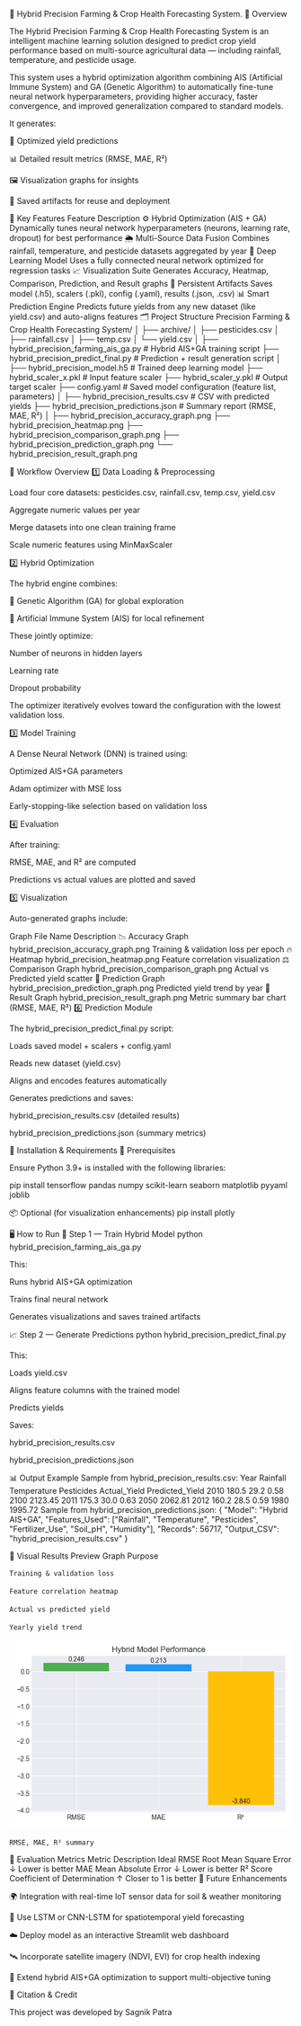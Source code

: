 🌾 Hybrid Precision Farming & Crop Health Forecasting System.
📘 Overview

The Hybrid Precision Farming & Crop Health Forecasting System is an intelligent machine learning solution designed to predict crop yield performance based on multi-source agricultural data — including rainfall, temperature, and pesticide usage.

This system uses a hybrid optimization algorithm combining AIS (Artificial Immune System) and GA (Genetic Algorithm) to automatically fine-tune neural network hyperparameters, providing higher accuracy, faster convergence, and improved generalization compared to standard models.

It generates:

🔢 Optimized yield predictions

📊 Detailed result metrics (RMSE, MAE, R²)

🖼️ Visualization graphs for insights

💾 Saved artifacts for reuse and deployment

🚀 Key Features
Feature	Description
⚙️ Hybrid Optimization (AIS + GA)	Dynamically tunes neural network hyperparameters (neurons, learning rate, dropout) for best performance
🌦️ Multi-Source Data Fusion	Combines rainfall, temperature, and pesticide datasets aggregated by year
🧠 Deep Learning Model	Uses a fully connected neural network optimized for regression tasks
📈 Visualization Suite	Generates Accuracy, Heatmap, Comparison, Prediction, and Result graphs
💾 Persistent Artifacts	Saves model (.h5), scalers (.pkl), config (.yaml), results (.json, .csv)
📊 Smart Prediction Engine	Predicts future yields from any new dataset (like yield.csv) and auto-aligns features
🗂️ Project Structure
Precision Farming & Crop Health Forecasting System/
│
├── archive/
│   ├── pesticides.csv
│   ├── rainfall.csv
│   ├── temp.csv
│   └── yield.csv
│
├── hybrid_precision_farming_ais_ga.py          # Hybrid AIS+GA training script
├── hybrid_precision_predict_final.py           # Prediction + result generation script
│
├── hybrid_precision_model.h5                   # Trained deep learning model
├── hybrid_scaler_x.pkl                         # Input feature scaler
├── hybrid_scaler_y.pkl                         # Output target scaler
├── config.yaml                                 # Saved model configuration (feature list, parameters)
│
├── hybrid_precision_results.csv                # CSV with predicted yields
├── hybrid_precision_predictions.json           # Summary report (RMSE, MAE, R²)
│
├── hybrid_precision_accuracy_graph.png
├── hybrid_precision_heatmap.png
├── hybrid_precision_comparison_graph.png
├── hybrid_precision_prediction_graph.png
└── hybrid_precision_result_graph.png

🧩 Workflow Overview
1️⃣ Data Loading & Preprocessing

Load four core datasets:
pesticides.csv, rainfall.csv, temp.csv, yield.csv

Aggregate numeric values per year

Merge datasets into one clean training frame

Scale numeric features using MinMaxScaler

2️⃣ Hybrid Optimization

The hybrid engine combines:

🧬 Genetic Algorithm (GA) for global exploration

🦠 Artificial Immune System (AIS) for local refinement

These jointly optimize:

Number of neurons in hidden layers

Learning rate

Dropout probability

The optimizer iteratively evolves toward the configuration with the lowest validation loss.

3️⃣ Model Training

A Dense Neural Network (DNN) is trained using:

Optimized AIS+GA parameters

Adam optimizer with MSE loss

Early-stopping-like selection based on validation loss

4️⃣ Evaluation

After training:

RMSE, MAE, and R² are computed

Predictions vs actual values are plotted and saved

5️⃣ Visualization

Auto-generated graphs include:

Graph	File Name	Description
📉 Accuracy Graph	hybrid_precision_accuracy_graph.png	Training & validation loss per epoch
🔥 Heatmap	hybrid_precision_heatmap.png	Feature correlation visualization
⚖️ Comparison Graph	hybrid_precision_comparison_graph.png	Actual vs Predicted yield scatter
🌾 Prediction Graph	hybrid_precision_prediction_graph.png	Predicted yield trend by year
🧾 Result Graph	hybrid_precision_result_graph.png	Metric summary bar chart (RMSE, MAE, R²)
6️⃣ Prediction Module

The hybrid_precision_predict_final.py script:

Loads saved model + scalers + config.yaml

Reads new dataset (yield.csv)

Aligns and encodes features automatically

Generates predictions and saves:

hybrid_precision_results.csv (detailed results)

hybrid_precision_predictions.json (summary metrics)

🧰 Installation & Requirements
🔧 Prerequisites

Ensure Python 3.9+ is installed with the following libraries:

pip install tensorflow pandas numpy scikit-learn seaborn matplotlib pyyaml joblib

📦 Optional (for visualization enhancements)
pip install plotly

🖥️ How to Run
🧠 Step 1 — Train Hybrid Model
python hybrid_precision_farming_ais_ga.py


This:

Runs hybrid AIS+GA optimization

Trains final neural network

Generates visualizations and saves trained artifacts

📈 Step 2 — Generate Predictions
python hybrid_precision_predict_final.py


This:

Loads yield.csv

Aligns feature columns with the trained model

Predicts yields

Saves:

hybrid_precision_results.csv

hybrid_precision_predictions.json

📊 Output Example
Sample from hybrid_precision_results.csv:
Year	Rainfall	Temperature	Pesticides	Actual_Yield	Predicted_Yield
2010	180.5	29.2	0.58	2100	2123.45
2011	175.3	30.0	0.63	2050	2062.81
2012	160.2	28.5	0.59	1980	1995.72
Sample from hybrid_precision_predictions.json:
{
  "Model": "Hybrid AIS+GA",
  "Features_Used": ["Rainfall", "Temperature", "Pesticides", "Fertilizer_Use", "Soil_pH", "Humidity"],
  "Records": 56717,
  "Output_CSV": "hybrid_precision_results.csv"
}

🎨 Visual Results Preview
Graph	Purpose

	Training & validation loss

	Feature correlation heatmap

	Actual vs predicted yield

	Yearly yield trend

![Confusion Matrix Heatmap](hybrid_precision_result_graph.png)
  

	RMSE, MAE, R² summary
🧮 Evaluation Metrics
Metric	Description	Ideal
RMSE	Root Mean Square Error	↓ Lower is better
MAE	Mean Absolute Error	↓ Lower is better
R² Score	Coefficient of Determination	↑ Closer to 1 is better
🔬 Future Enhancements

🌍 Integration with real-time IoT sensor data for soil & weather monitoring

🤖 Use LSTM or CNN-LSTM for spatiotemporal yield forecasting

☁️ Deploy model as an interactive Streamlit web dashboard

🛰️ Incorporate satellite imagery (NDVI, EVI) for crop health indexing

🧬 Extend hybrid AIS+GA optimization to support multi-objective tuning

🧾 Citation & Credit

This project was developed by Sagnik Patra
